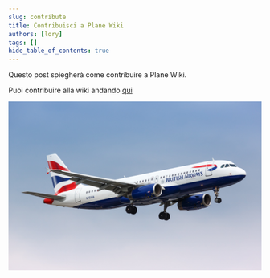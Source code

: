 ```yaml
---
slug: contribute
title: Contribuisci a Plane Wiki
authors: [lory]
tags: []
hide_table_of_contents: true
---
```


Questo post spiegherà come contribuire a Plane Wiki.

<!-- truncate -->

Puoi contribuire alla wiki andando [qui](https://holocron.so/org/cm2gapuds00083a5bzz7gv9p7/p/plane-wiki-website/b/main/suggest)

![pic4](/img/landing/pic5.jpg)
